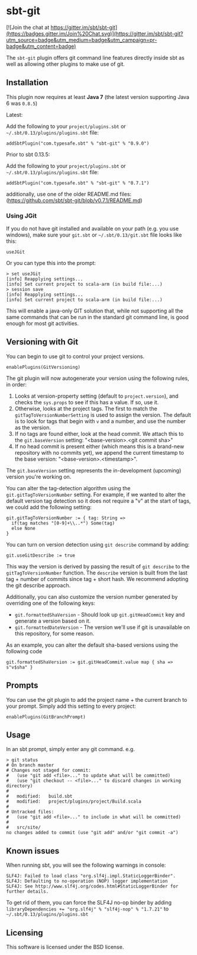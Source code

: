 # sbt-git #

[![Join the chat at https://gitter.im/sbt/sbt-git](https://badges.gitter.im/Join%20Chat.svg)](https://gitter.im/sbt/sbt-git?utm_source=badge&utm_medium=badge&utm_campaign=pr-badge&utm_content=badge)

The `sbt-git` plugin offers git command line features directly inside sbt as
well as allowing other plugins to make use of git.


## Installation ##
This plugin now requires at least **Java 7** (the latest version supporting Java 6 was `0.8.5`)

Latest:

Add the following to your `project/plugins.sbt` or `~/.sbt/0.13/plugins/plugins.sbt` file:

    addSbtPlugin("com.typesafe.sbt" % "sbt-git" % "0.9.0")

Prior to sbt 0.13.5:

Add the following to your `project/plugins.sbt` or `~/.sbt/0.13/plugins/plugins.sbt` file:

    addSbtPlugin("com.typesafe.sbt" % "sbt-git" % "0.7.1")

additionally, use one of the older README.md files: (https://github.com/sbt/sbt-git/blob/v0.7.1/README.md)

### Using JGit ###

If you do not have git installed and available on your path (e.g. you use windows),
make sure your `git.sbt` or `~/.sbt/0.13/git.sbt` file looks like this:

    useJGit

Or you can type this into the prompt:

    > set useJGit
    [info] Reapplying settings...
    [info] Set current project to scala-arm (in build file:...)
    > session save
    [info] Reapplying settings...
    [info] Set current project to scala-arm (in build file:...)

This will enable a java-only GIT solution that, while not supporting all the same
commands that can be run in the standard git command line, is good enough for most
git activities.


## Versioning with Git ##

You can begin to use git to control your project versions.

    enablePlugins(GitVersioning)

The git plugin will now autogenerate your version using the following rules, in order:

1. Looks at version-property setting (default to `project.version`), and checks the `sys.props` to see if this has a value.  If so, use it.
2. Otherwise, looks at the project tags.  The first to match the `gitTagToVersionNumberSetting` is used to assign the version.  The default is to look for tags that begin with `v` and a number, and use the number as the version.
3. If no tags are found either, look at the head commit. We attach this to the `git.baseVersion` setting: "&lt;base-version&gt;.&lt;git commit sha&gt;"
4. If no head commit is present either (which means this is a brand-new repository with no commits yet), we append the current timestamp to the base version: "&lt;base-version&gt;.&lt;timestamp&gt;".

The `git.baseVersion` setting represents the in-development (upcoming) version you're working on.

You can alter the tag-detection algorithm using the `git.gitTagToVersionNumber` setting. For example, if we wanted to alter the default version tag detection so it does not require a "v" at the start of tags, we could add the following setting:

    git.gitTagToVersionNumber := { tag: String =>
      if(tag matches "[0-9]+\\..*") Some(tag)
      else None
    }

You can turn on version detection using `git describe` command by adding:

    git.useGitDescribe := true

This way the version is derived by passing the result of `git describe` to the `gitTagToVersionNumber` function. The `describe` version is built from the last tag + number of commits since tag + short hash.  We recommend adopting the git describe approach.

Additionally, you can also customize the version number generated by overriding one of the following keys:

* `git.formattedShaVersion` - Should look up `git.gitHeadCommit` key and generate a version based on it.
* `git.formattedDateVersion` - The version we'll use if git is unavailable on this repository, for some reason.

As an example, you can alter the default sha-based versions using the following code

    git.formattedShaVersion := git.gitHeadCommit.value map { sha => s"v$sha" }


## Prompts ##

You can use the git plugin to add the project name + the current branch to your prompt. Simply add this setting to every project:

    enablePlugins(GitBranchPrompt)

## Usage ##

In an sbt prompt, simply enter any git command.  e.g.

    > git status
    # On branch master
    # Changes not staged for commit:
    #   (use "git add <file>..." to update what will be committed)
    #   (use "git checkout -- <file>..." to discard changes in working directory)
    #
    #	modified:   build.sbt
    #	modified:   project/plugins/project/Build.scala
    #
    # Untracked files:
    #   (use "git add <file>..." to include in what will be committed)
    #
    #	src/site/
    no changes added to commit (use "git add" and/or "git commit -a")


## Known issues
When running sbt, you will see the following warnings in console:
```
SLF4J: Failed to load class "org.slf4j.impl.StaticLoggerBinder".
SLF4J: Defaulting to no-operation (NOP) logger implementation
SLF4J: See http://www.slf4j.org/codes.html#StaticLoggerBinder for further details.
```

To get rid of them, you can force the SLF4J no-op binder by adding `libraryDependencies += "org.slf4j" % "slf4j-nop" % "1.7.21"` to `~/.sbt/0.13/plugins/plugins.sbt`

## Licensing ##

This software is licensed under the BSD license.
